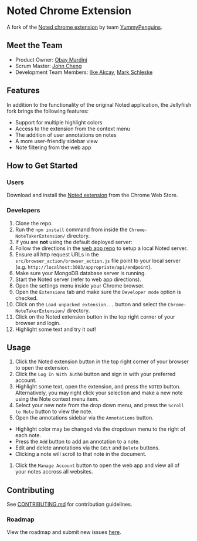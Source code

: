 # Noted Chrome Extension #

A fork of the [Noted chrome extension](https://github.com/YummyPenguins/NoteTakerExtension) by team [YummyPenguins](https://github.com/YummyPenguins).

## Meet the Team ##

- Product Owner: [Obay Mardini](https://github.com/obay-mardini)
- Scrum Master: [John Cheng](https://github.com/gzeegz)
- Development Team Members: [Ilke Akcay](https://github.com/akcays), [Mark Schleske](https://github.com/mschlesk)

## Features ##

In addition to the functionality of the original Noted application, the Jellyfiish fork brings the following features:

- Support for multiple highlight colors
- Access to the extension from the context menu
- The addition of user annotations on notes
- A more user-friendly sidebar view
- Note filtering from the web app

## How to Get Started ##

### Users ###

Download and install the [Noted extension](https://chrome.google.com/webstore/detail/noted/lfhnbpecbkhfahjfgllalgjjalediolj/related) from the Chrome Web Store.

### Developers ###

1. Clone the repo.
1. Run the `npm install` command from inside the `Chrome-NoteTakerExtension/` directory.
1. If you are __not__ using the default deployed server:
  1. Follow the directions in the [web app repo](https://github.com/Jellyfiish/NoteTakerExtension) to setup a local Noted server.
  1. Ensure all http request URLs in the `src/browser_action/browser_action.js` file point to your local server (e.g. `http://localhost:3003/appropriate/api/endpoint`).
  1. Make sure your MongoDB database server is running.
  1. Start the Noted server (refer to web app directions).
1. Open the settings menu inside your Chrome browser.
1. Open the `Extensions` tab and make sure the `Developer mode` option is checked.
1. Click on the `Load unpacked extension...` button and select the `Chrome-NoteTakerExtension/` directory.
1. Click on the Noted extension button in the top right corner of your browser and login.
1. Highlight some text and try it out!

## Usage ##

1. Click the Noted extension button in the top right corner of your browser to open the extension.
1. Click the `Log In With Auth0` button and sign in with your preferred account.
1. Highlight some text, open the extension, and press the `NOTED` button. Alternatively, you may right click your selection and make a new note using the Note context menu item.
1. Select your new note from the drop down menu, and press the `Scroll to Note` button to view the note.
1. Open the annotations sidebar via the `Annotations` button.
  - Highlight color may be changed via the dropdown menu to the right of each note.
  - Press the `Add` button to add an annotation to a note.
  - Edit and delete annotations via the `Edit` and `Delete` buttons.
  - Clicking a note will scroll to that note in the document.
1. Click the `Manage Account` button to open the web app and view all of your notes accross all websites.

## Contributing ##

See [CONTRIBUTING.md](CONTRIBUTING.md) for contribution guidelines.

### Roadmap ###

View the roadmap and submit new issues [here](https://github.com/Jellyfiish/Chrome-NoteTakerExtension/issues).

